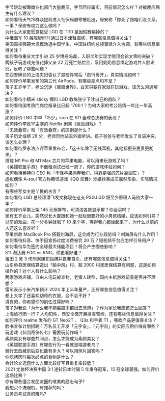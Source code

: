 字节跳动被曝商业化部门大量裁员，字节回应属实，目前情况怎么样？对被裁应届生有什么建议？  
如何看待天气冷群众提前进入社保局避寒被赶出，保安称「你死了跟咱们没关系」一事？保安有权力这么做吗？  
为什么大家更愿意接受 LGD 在 TI10 是因假赛输掉的？  
中俄海军 10 艘舰艇同时通过日本津轻海峡，有哪些信息值得关注？  
美国高校强硬大规模劝退中国学生，中国驻纽约总领事馆介入协调，有哪些信息值得关注？  
如何看待重庆大学引进 25 岁博导冯磊，入职半年实现学院顶会论文零的突破？  
两孩子玩游戏充值花掉父亲 22 万死亡赔偿金，系用奶奶信息绑定游戏并人脸识别，反映了哪些问题？  
在西安确诊的上海夫妇否认了混检异常后「自行离开」，真实情况如何？  
如何评价苹果发布的第三代 AirPods，有哪些亮点和不足？  
孩子五岁半了，老公沉迷《魔兽世界》，白天只要在家就在玩游戏，该怎么沟通解决？  
如何看待小糯米 sticky 爆料 LGD 教练张宁下注自己的战队？  
如何看待国考热门岗位报录比已超 1700:1？为何大家的考公热情一年比一年高涨？  
如何评价 LNG 中单「冷少」icon 在 S11 全球总决赛的表现？  
如何评价李政宰主演的 Netflix 剧集《鱿鱼游戏》？  
「无效叠穿」和「有效叠穿」的区别是什么？  
孩子历史成绩 28 分，老师罚他站去外面听讲。孩子爸爸与老师发生了言语冲突，该怎么处理？  
如何看待罗永浩点评苹果发布会，「这十年除了无线耳机，其他都更丑更贵更胡来」？  
搭载 M1 Pro 和 M1 Max 芯片的苹果电脑，可以用来玩游戏了吗？  
《英雄联盟手游》不删档测试已经一周了，你的游戏体验如何？  
如何看待英特尔 CEO 称「不怪苹果抛弃我们，得靠更强的芯片赢回它」？  
虚拟偶像 A-soul 官方称腾讯游戏《QQ 炫舞》涉嫌抄袭成员嘉然形象，实际情况如何？  
有哪些写女主是丫鬟的古言？  
如何看待 LGD 总经理潘飞发文称现在这支 PSG.LGD 将至少原班人马陪大家一年？  
如何评价苹果上架 145 元擦屏布，可清洁各款显示屏？你会买吗？  
家有五岁女儿，突然说长大要跟和她一起玩很要好的小男孩结婚，应该如何引导？  
以前的戏曲，花一分多钟就唱了 10 来个字，等得我心都燥起来了，为什么以前的人还这么喜欢听？  
苹果新款 MacBook Pro 搭载刘海屏，这会成为行业趋势吗？刘海屏有什么作用？  
如何看待抖音、快手因宣扬过度消费被罚 20 万？短视频平台应怎样引导用户？  
如何看待华为签约全球最大储能项目？将会产生哪些影响？  
S11 淘汰赛 EDG vs RNG，你更看好谁？  
莆田 2 死 3 伤刑案嫌犯拒捕并畏罪自杀，还有哪些信息值得关注？  
山东单县医保结算造出「脑中风」村，超 2000 村民医保结算有问题，这是如何操作的？对个人有什么影响？  
两家游戏店铺，自由人电玩被查封，老猎人转型，国内主机游戏前景是否并不理想？  
雷军表示小米汽车预计 2024 年上半年量产，还有哪些信息值得关注？  
都上大学了还喜欢幼稚的衣服，会不会不好？  
讲真的，你希望你的前任过得好吗？  
孩子对我说「为什么我不能每周末都出去旅游」？作为家长我应该怎么回答？  
上海旅行团一行 7 人均阳性，西安全面开展排查管控，还有哪些信息值得关注？  
如何评价 realme 发布的 GT Neo2T 、 Q3s 和手表 T1 ，哪款产品更值得关注？  
脸书宣布计划招聘 1 万名员工开发「元宇宙」，「元宇宙」的实际应用价值有哪些？  
玩游戏《仙剑奇侠传七》需要玩前作吗？  
素颜美女有哪些共同点，怎么才能成为素颜美女？  
《英雄联盟手游》有哪些行为一看就是端游老鸟？  
骑行去西藏前后变化能有多大？可以用照片回答吗？  
你吃烤肉时每次必点的食物是什么？  
会计论文选题什么方面比较好写且重复率较低？  
2021 尤伯杯决赛中国 3:1 逆转日本时隔 5 年重夺冠军，15 冠全球最强，如何评价这场比赛？  
你有哪些适合发朋友圈的唯美的励志句子?  
我想买个洗碗机，有推荐的吗？  
公务员考试真的难吗?  
